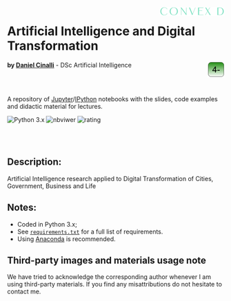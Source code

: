 <!-- 
![ConvexDLog](./img/logofundobrancocurto.png "ConvexD - AI Research Group") 
<img src="./img/logo fundo verde curto.png" width="200" height="400" align="right"/>
-->

<img src="./img/logoconvexbrancomini.png"  align="right"/>

# Artificial Intelligence and Digital Transformation

<img src="./img/logoboxverde.png" align="right"/>

__by [Daniel Cinalli](http://www.cinalli.com.br)__ - DSc Artificial Intelligence


<br/><br/> 

A repository of [Jupyter](https://www.jupyter.org)/[IPython](https://www.ipython.org) notebooks with the slides, code examples and didactic material for lectures.

![Python 3.x](https://img.shields.io/badge/python-3.x-green.svg)
![nbviwer](https://img.shields.io/badge/view%20in-nbviewer-orange.svg)
![rating](https://img.shields.io/badge/cool-★★★★★-blue)

<br/><br/> 

## Description:
Artificial Intelligence research applied to Digital Transformation of Cities, Government, Business and Life


## Notes:

* Coded in Python 3.x;
* See [`requirements.txt`](https://github.com/lmarti/machine-learning/blob/master/requirements.txt) for a full list of requirements.
* Using [Anaconda](https://www.continuum.io/downloads) is recommended.

## Third-party images and materials usage note

We have tried to acknowledge the corresponding author whenever I am using third-party materials. If you find any misattributions do not hesitate to contact me.
